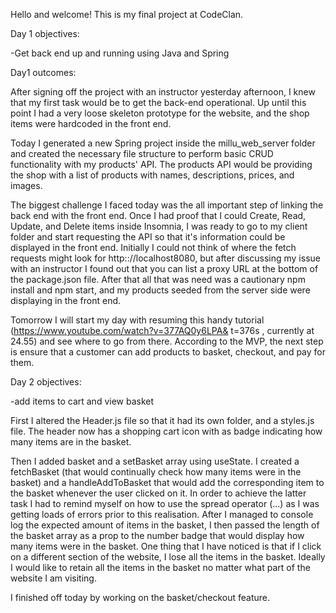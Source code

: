 Hello and welcome! This is my final project at CodeClan.

Day 1 objectives:

-Get back end up and running using Java and Spring

Day1 outcomes:

After signing off the project with an instructor yesterday afternoon, I knew that my first task would be to get
the back-end operational. Up until this point I had a very loose skeleton prototype for the website, and the
shop items were hardcoded in the front end. 

Today I generated a new Spring project inside the millu_web_server folder and created the necessary file 
structure to perform basic CRUD functionality with my products' API. The products API would be providing the 
shop with a list of products with names, descriptions, prices, and images.

The biggest challenge I faced today was the all important step of linking the back end with the front end. Once
I had proof that I could Create, Read, Update, and Delete items inside Insomnia, I was ready to go to my client
folder and start requesting the API so that it's information could be displayed in the front end. Initially I 
could not think of where the fetch requests might look for http:://localhost8080, but after discussing my issue
with an instructor I found out that you can list a proxy URL at the bottom of the package.json file. After 
that all that was need was a cautionary npm install and npm start, and my products seeded from the server side 
were displaying in the front end.

Tomorrow I will start my day with resuming this handy tutorial (https://www.youtube.com/watch?v=377AQ0y6LPA&
t=376s , currently at 24.55) and see where to go from there. According to the MVP, the next step is ensure that 
a customer can add products to basket, checkout, and pay for them.

Day 2 objectives:

-add items to cart and view basket

First I altered the Header.js file so that it had its own folder, and a styles.js file. The header now has a 
shopping cart icon with as badge indicating how many items are in the basket.

Then I added basket and a setBasket array using useState. I created a fetchBasket (that would continually check how
many items were in the basket) and a handleAddToBasket that would add the corresponding item to the basket whenever
the user clicked on it. In order to achieve the latter task I had to remind myself on how to use the spread operator
(...) as I was getting loads of errors prior to this realisation. After I managed to console log the expected 
amount of items in the basket, I then passed the length of the basket array as a prop to the number badge that
would display how many items were in the basket. One thing that I have noticed is that if I click on a different 
section of the website, I lose all the items in the basket. Ideally I would like to retain all the items in the 
basket no matter what part of the website I am visiting.

I finished off today by working on the basket/checkout feature.
